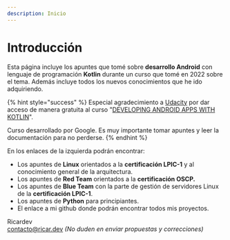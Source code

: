 ```yaml
---
description: Inicio
---
```


# Introducción

Esta página incluye los apuntes que tomé sobre **desarrollo Android** con lenguaje de programación **Kotlin** durante un curso que tomé en 2022 sobre el tema. Además incluye todos los nuevos conocimientos que he ido adquiriendo.

{% hint style="success" %}
Especial agradecimiento a [Udacity](https://www.udacity.com/courses/all) por dar acceso de manera gratuita al curso "[DEVELOPING ANDROID APPS WITH KOTLIN](https://www.udacity.com/course/developing-android-apps-with-kotlin--ud9012)".

Curso desarrollado por Google. Es muy importante tomar apuntes y leer la documentación para no perderse.
{% endhint %}

En los enlaces de la izquierda podrán encontrar:

* Los apuntes de **Linux** orientados a la **certificación LPIC-1** y al conocimiento general de la arquitectura.
* Los apuntes de **Red Team** orientados a la **certificación OSCP.**
* Los apuntes de **Blue Team** con la parte de gestión de servidores Linux de la **certificación LPIC-1**.
* Los apuntes de **Python** para principiantes.
* El enlace a mi github donde podrán encontrar todos mis proyectos.

Ricardev\
contacto@ricar.dev _(No duden en enviar propuestas y correcciones)_
